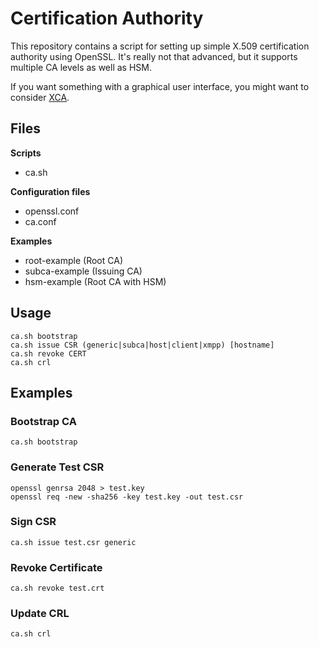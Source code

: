 # Certification Authority

This repository contains a script for setting up simple X.509 certification
authority using OpenSSL. It's really not that advanced, but it supports
multiple CA levels as well as HSM.

If you want something with a graphical user interface, you might want to
consider [XCA](http://xca.sourceforge.net/).


## Files

**Scripts**

- ca.sh

**Configuration files**

- openssl.conf
- ca.conf

**Examples**

- root-example (Root CA)
- subca-example (Issuing CA)
- hsm-example (Root CA with HSM)

## Usage

    ca.sh bootstrap
    ca.sh issue CSR (generic|subca|host|client|xmpp) [hostname]
    ca.sh revoke CERT
    ca.sh crl

## Examples

### Bootstrap CA

    ca.sh bootstrap

### Generate Test CSR

    openssl genrsa 2048 > test.key
    openssl req -new -sha256 -key test.key -out test.csr

### Sign CSR

    ca.sh issue test.csr generic

### Revoke Certificate

    ca.sh revoke test.crt

### Update CRL

    ca.sh crl
